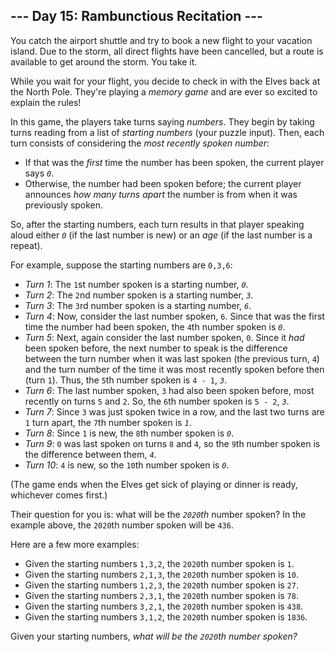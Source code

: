 ## --- Day 15: Rambunctious Recitation ---

You catch the airport shuttle and try to book a new flight to your vacation island. Due to the storm, all direct flights have been cancelled, but a route is available to get around the storm. You take it.


While you wait for your flight, you decide to check in with the Elves back at the North Pole. They're playing a *memory game* and are ever so excited to explain the rules!


In this game, the players take turns saying *numbers*. They begin by taking turns reading from a list of *starting numbers* (your puzzle input). Then, each turn consists of considering the *most recently spoken number*:


* If that was the *first* time the number has been spoken, the current player says *`0`*.
* Otherwise, the number had been spoken before; the current player announces *how many turns apart* the number is from when it was previously spoken.


So, after the starting numbers, each turn results in that player speaking aloud either *`0`* (if the last number is new) or an *age* (if the last number is a repeat).


For example, suppose the starting numbers are `0,3,6`:


* *Turn 1*: The `1`st number spoken is a starting number, *`0`*.
* *Turn 2*: The `2`nd number spoken is a starting number, *`3`*.
* *Turn 3*: The `3`rd number spoken is a starting number, *`6`*.
* *Turn 4*: Now, consider the last number spoken, `6`. Since that was the first time the number had been spoken, the `4`th number spoken is *`0`*.
* *Turn 5*: Next, again consider the last number spoken, `0`. Since it *had* been spoken before, the next number to speak is the difference between the turn number when it was last spoken (the previous turn, `4`) and the turn number of the time it was most recently spoken before then (turn `1`). Thus, the `5`th number spoken is `4 - 1`, *`3`*.
* *Turn 6*: The last number spoken, `3` had also been spoken before, most recently on turns `5` and `2`. So, the `6`th number spoken is `5 - 2`, *`3`*.
* *Turn 7*: Since `3` was just spoken twice in a row, and the last two turns are `1` turn apart, the `7`th number spoken is *`1`*.
* *Turn 8*: Since `1` is new, the `8`th number spoken is *`0`*.
* *Turn 9*: `0` was last spoken on turns `8` and `4`, so the `9`th number spoken is the difference between them, *`4`*.
* *Turn 10*: `4` is new, so the `10`th number spoken is *`0`*.


(The game ends when the Elves get sick of playing or dinner is ready, whichever comes first.)


Their question for you is: what will be the *`2020`th* number spoken? In the example above, the `2020`th number spoken will be `436`.


Here are a few more examples:


* Given the starting numbers `1,3,2`, the `2020`th number spoken is `1`.
* Given the starting numbers `2,1,3`, the `2020`th number spoken is `10`.
* Given the starting numbers `1,2,3`, the `2020`th number spoken is `27`.
* Given the starting numbers `2,3,1`, the `2020`th number spoken is `78`.
* Given the starting numbers `3,2,1`, the `2020`th number spoken is `438`.
* Given the starting numbers `3,1,2`, the `2020`th number spoken is `1836`.


Given your starting numbers, *what will be the `2020`th number spoken?*


